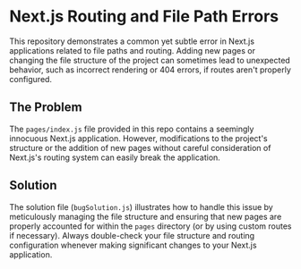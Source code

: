 # Next.js Routing and File Path Errors

This repository demonstrates a common yet subtle error in Next.js applications related to file paths and routing.  Adding new pages or changing the file structure of the project can sometimes lead to unexpected behavior, such as incorrect rendering or 404 errors, if routes aren't properly configured.

## The Problem
The `pages/index.js` file provided in this repo contains a seemingly innocuous Next.js application. However, modifications to the project's structure or the addition of new pages without careful consideration of Next.js's routing system can easily break the application.

## Solution
The solution file (`bugSolution.js`) illustrates how to handle this issue by meticulously managing the file structure and ensuring that new pages are properly accounted for within the `pages` directory (or by using custom routes if necessary).  Always double-check your file structure and routing configuration whenever making significant changes to your Next.js application.
